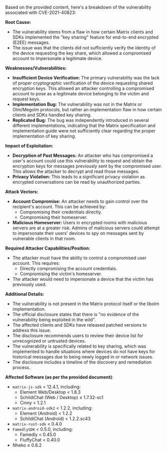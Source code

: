 Based on the provided content, here's a breakdown of the vulnerability associated with CVE-2021-40823:

**Root Cause:**

*   The vulnerability stems from a flaw in how certain Matrix clients and SDKs implemented the "key sharing" feature for end-to-end encrypted (E2EE) messages.
*   The issue was that the clients did not sufficiently verify the identity of the device requesting the key share, which allowed a compromised account to impersonate a legitimate device.

**Weaknesses/Vulnerabilities:**

*   **Insufficient Device Verification:** The primary vulnerability was the lack of proper cryptographic verification of the device requesting shared encryption keys. This allowed an attacker controlling a compromised account to pose as a legitimate device belonging to the victim and request keys.
*   **Implementation Bug:** The vulnerability was not in the Matrix or Olm/Megolm protocols, but rather an implementation flaw in how certain clients and SDKs handled key sharing.
*   **Replicated Bug:** The bug was independently introduced in several different implementations, indicating that the Matrix specification and implementation guide were not sufficiently clear regarding the proper implementation of key sharing.

**Impact of Exploitation:**

*   **Decryption of Past Messages:** An attacker who has compromised a user's account could use this vulnerability to request and obtain the encryption keys for messages previously sent by the compromised user. This allows the attacker to decrypt and read those messages.
*   **Privacy Violation:** This leads to a significant privacy violation as encrypted conversations can be read by unauthorized parties.

**Attack Vectors:**

*   **Account Compromise:** An attacker needs to gain control over the recipient's account. This can be achieved by:
    *   Compromising their credentials directly.
    *   Compromising their homeserver.
*   **Malicious Homeserver:** Users in encrypted rooms with malicious servers are at a greater risk. Admins of malicious servers could attempt to impersonate their users' devices to spy on messages sent by vulnerable clients in that room.

**Required Attacker Capabilities/Position:**

*   The attacker must have the ability to control a compromised user account. This requires:
    *   Directly compromising the account credentials.
    *   Compromising the victim's homeserver.
*   The attacker would need to impersonate a device that the victim has previously used.

**Additional Details:**

*   The vulnerability is not present in the Matrix protocol itself or the libolm implementation.
*   The official disclosure states that there is "no evidence of the vulnerability being exploited in the wild".
*   The affected clients and SDKs have released patched versions to address this issue.
*   The disclosure recommends users to review their device list for unrecognized or untrusted devices.
*   The vulnerability is specifically related to key sharing, which was implemented to handle situations where devices do not have keys for historical messages due to being newly logged in or network issues.
*   The disclosure includes a timeline of the discovery and remediation process.

**Affected Software (as per the provided document)**:

*   `matrix-js-sdk` < 12.4.1, including:
    *   Element Web/Desktop < 1.8.3
    *   SchildiChat (Web / Desktop) ≤ 1.7.32-sc1
    *   Cinny < 1.2.1
*   `matrix-android-sdk2` < 1.2.2, including:
    *   Element (Android) < 1.2.2
    *   SchildiChat (Android) < 1.2.2.sc43
*   `matrix-rust-sdk` < 0.4.0
*   `FamedlySDK` < 0.5.0, including:
    *   Famedly < 0.45.0
    *   FluffyChat < 0.40.0
*   Nheko ≤ 0.8.2